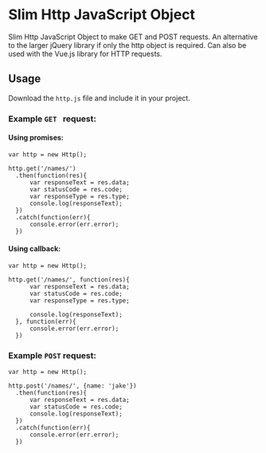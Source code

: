 # Slim Http JavaScript Object
Slim Http JavaScript Object to make GET and POST requests. An alternative to the larger jQuery library if only the http object is required. Can also be used with the Vue.js library for HTTP requests.

## Usage

Download the `http.js` file and include it in your project.

### Example `GET ` request:
#### Using promises:
```
var http = new Http();

http.get('/names/')
  .then(function(res){
      var responseText = res.data;
      var statusCode = res.code;
      var responseType = res.type;
      console.log(responseText);
  })
  .catch(function(err){
      console.error(err.error);
  })
```

#### Using callback:
```
var http = new Http();

http.get('/names/', function(res){
      var responseText = res.data;
      var statusCode = res.code;
      var responseType = res.type;
      
      console.log(responseText);
  }, function(err){
      console.error(err.error);
  })
```

### Example `POST` request:
```
var http = new Http();

http.post('/names/', {name: 'jake'})
  .then(function(res){
      var responseText = res.data;
      var statusCode = res.code;
      console.log(responseText);
  })
  .catch(function(err){
      console.error(err.error);
  })
```
